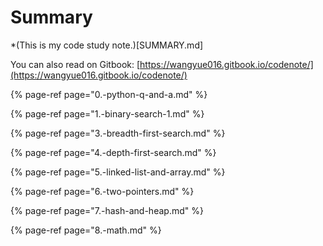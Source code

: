 # Summary

*(This is my code study note.)[SUMMARY.md]

You can also read on Gitbook: [https://wangyue016.gitbook.io/codenote/](https://wangyue016.gitbook.io/codenote/)

{% page-ref page="0.-python-q-and-a.md" %}

{% page-ref page="1.-binary-search-1.md" %}

{% page-ref page="3.-breadth-first-search.md" %}

{% page-ref page="4.-depth-first-search.md" %}

{% page-ref page="5.-linked-list-and-array.md" %}

{% page-ref page="6.-two-pointers.md" %}

{% page-ref page="7.-hash-and-heap.md" %}

{% page-ref page="8.-math.md" %}



